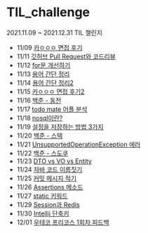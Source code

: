 # TIL_challenge
2021.11.09 ~ 2021.12.31 TIL 챌린지

- 11/09 [카ㅇㅇㅇ 면접 후기](https://github.com/yeon-06/TIL_challenge/blob/main/november/211109_%EC%B2%AB_%EC%98%A8%EB%9D%BC%EC%9D%B8%EB%A9%B4%EC%A0%91_%ED%9B%84%EA%B8%B0.md)
- 11/11 [깃허브 Pull Request와 코드리뷰](https://github.com/yeon-06/TIL_challenge/blob/main/november/211111_GitHub%EC%99%80_%EC%BD%94%EB%93%9C%EB%A6%AC%EB%B7%B0.md)  
- 11/12 [for문 개선하기](https://github.com/yeon-06/TIL_challenge/blob/main/november/211112_for%EB%AC%B8_%EA%B0%9C%EC%84%A0%ED%95%98%EA%B8%B0.md)  
- 11/13 [용어 간단 정리](https://github.com/yeon-06/TIL_challenge/blob/main/november/211113_%EB%A9%B4%EC%A0%91%EB%8C%80%EB%B9%84_%EA%B0%84%EB%8B%A8%EC%A0%95%EB%A6%AC.md)  
- 11/14 [용어 간단 정리2](https://github.com/yeon-06/TIL_challenge/blob/main/november/211114_%EB%A9%B4%EC%A0%91%EB%8C%80%EB%B9%84_%EA%B0%84%EB%8B%A8%EC%A0%95%EB%A6%AC2.md)
- 11/15 [카ㅇㅇㅇ 면접 후기2](https://github.com/yeon-06/TIL_challenge/blob/main/november/211115_%EB%A9%B4%EC%A0%91_%ED%9B%84%EA%B8%B02.md)
- 11/16 [백준 - 동전](https://github.com/yeon-06/TIL_challenge/blob/main/november/211116_%EB%B0%B1%EC%A4%80_%EB%8F%99%EC%A0%840.md)
- 11/17 [todo mate 어플 분석](https://github.com/yeon-06/TIL_challenge/blob/main/november/211117_todo_project.md)
- 11/18 [nosql이란?](https://github.com/yeon-06/TIL_challenge/blob/main/november/211118_what_is_nosql.md)
- 11/19 [설정을 저장하는 방법 3가지](https://github.com/yeon-06/TIL_challenge/blob/main/november/211119_how_to_save_setting.md)
- 11/20 [백준 - 스택](https://github.com/yeon-06/TIL_challenge/blob/main/november/211120_backjun_10828.md)
- 11/21 [UnsupportedOperationException 에러](https://github.com/yeon-06/TIL_challenge/blob/main/november/211121_UnsupportedOperationException.md)
- 11/22 [백준 - 스도쿠](https://github.com/yeon-06/TIL_challenge/blob/main/november/211122_backjun_2580.md)
- 11/23 [DTO vs VO vs Entity](https://github.com/yeon-06/TIL_challenge/blob/main/november/211123_DTO_VO_Entity.md)
- 11/24 [자바 코드 이름짓기](https://github.com/yeon-06/TIL_challenge/blob/main/november/211124_Naming_Code.md)
- 11/25 [커밋 메시지 적기](https://github.com/yeon-06/TIL_challenge/blob/main/november/211125_commit_message.md)
- 11/26 [Assertions 메소드](https://github.com/yeon-06/TIL_challenge/blob/main/november/211126_Assertions.md)
- 11/27 [static 키워드](https://github.com/yeon-06/TIL_challenge/blob/main/november/211127_static.md)
- 11/29 [Session과 Redis](https://github.com/yeon-06/TIL_challenge/blob/main/november/211129_Session_Redis.md)
- 11/30 [Intellij 단축키](https://github.com/yeon-06/TIL_challenge/blob/main/november/211130_intelliJ_shortCut.md)
- 12/01 [우테코 프리코스 1회차 피드백](https://github.com/yeon-06/TIL_challenge/blob/main/december/wooteco_precourse1_feedback.md)
